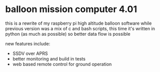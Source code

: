 # balloon mission computer 4.01

this is a rewrite of my raspberry pi high altitude balloon software
while previous version was a mix of c and bash scripts, this time it's written in python (as much as possible) so better data flow is possible

new features include:
- SSDV over APRS
- better monitoring and build in tests
- web based remote control for ground operation
